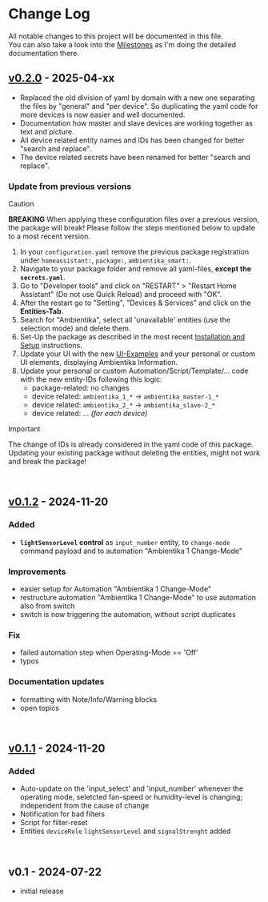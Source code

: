 
# Change Log
All notable changes to this project will be documented in this file.  
You can also take a look into the [Milestones](https://github.com/Flo-R1der/ambientika-smart_4_home-assistant/milestones?state=closed) as I'm doing the detailed documentation there.


## [v0.2.0](/../../milestone/2?closed=1) - 2025-04-xx

- Replaced the old division of yaml by domain with a new one separating the files by "general" and "per device". So duplicating the yaml code for more devices is now easier and well documented.
- Documentation how master and slave devices are working together as text and picture.
- All device related entity names and IDs has been changed for better "search and replace".
- The device related secrets have been renamed for better "search and replace".
  

### Update from previous versions
> [!CAUTION]  
> **BREAKING**
> When applying these configuration files over a previous version, the package will break! Please follow the steps mentioned below to update to a most recent version.

1. In your `configuration.yaml` remove the previous package registration under ``homeassistant:``, ``package:``, ``ambientika_smart:``.
2. Navigate to your package folder and remove all yaml-files, **except the `secrets.yaml`**.
3. Go to "Developer tools" and click on "RESTART" > "Restart Home Assistant" (Do not use Quick Reload) and proceed with "OK".
4. After the restart go to "Setting", "Devices & Services" and click on the **Entities-Tab**.
5. Search for "Ambientika", select all 'unavailable' entities (use the selection mode) and delete them.
6. Set-Up the package as described in the most recent [Installation and Setup](readme.md#installation-and-setup) instructions.
7. Update your UI with the new [UI-Examples](readme.md#user-interface) and your personal or custom UI elements, displaying Ambientika Information.
8. Update your personal or custom Automation/Script/Template/... code with the new entity-IDs following this logic:
   - package-related: no changes
   - device related: `ambientika_1_*` → `ambientika_master-1_*`
   - device related: `ambientika_2_*` → `ambientika_slave-2_*`
   - device related: ... _(for each device)_

> [!IMPORTANT]  
> The change of IDs is already considered in the yaml code of this package. Updating your existing package without deleting the entities, might not work and break the package!

<br>


## [v0.1.2](/../../milestone/4?closed=1) - 2024-11-20
### Added
- **`lightSensorLevel` control** as `input_number` entity, to `change-mode` command payload and to automation "Ambientika 1 Change-Mode"
  

### Improvements
- easier setup for Automation "Ambientika 1 Change-Mode"
- restructure automation "Ambientika 1 Change-Mode" to use automation also from switch
- switch is now triggering the automation, without script duplicates

### Fix
- failed automation step when Operating-Mode == 'Off'
- typos
  
### Documentation updates 
- formatting with Note/Info/Warning blocks
- open topics
  
<br>


## [v0.1.1](https://github.com/Flo-R1der/ambientika-smart_4_home-assistant/milestone/1?closed=1) - 2024-11-20
### Added
- Auto-update on the 'input_select' and 'input_number' whenever the operating mode, seletcted fan-speed or humidity-level is changing; independent from the cause of change
- Notification for bad filters
- Script for filter-reset
- Entities `deviceRole` `lightSensorLevel` and `signalStrenght` added


<br>

## v0.1 - 2024-07-22
- initial release
